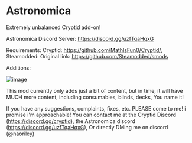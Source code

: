 # Astronomica
Extremely unbalanced Cryptid add-on!

Astronomica Discord Server: https://discord.gg/uzfTqaHqxG

Requirements: Cryptid: https://github.com/MathIsFun0/Cryptid/, Steamodded: Original link: https://github.com/Steamodded/smods

Additions:

![image](https://github.com/user-attachments/assets/47478d4a-2691-4a24-91dc-13bf5e171d5a)

This mod currently only adds just a bit of content, but in time, it will have MUCH more content, including consumables, blinds, decks, You name it!

If you have any suggestions, complaints, fixes, etc. PLEASE come to me! i promise i'm approachable!
You can contact me at the Cryptid Discord (https://discord.gg/cryptid), the Astronomica discord (https://discord.gg/uzfTqaHqxG), Or directly DMing me on discord (@naoriley)
